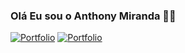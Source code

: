 ### Olá Eu sou o Anthony Miranda 👋🏻

[![Portfolio](https://img.shields.io/website-up-down-green-red/http/monip.org.svg)](https://anport.netlify.app/)
[![Portfolio](https://img.shields.io/badge/Gmail-D14836?style=for-the-badge&logo=gmail&logoColor=white)](mailto:anthonymiranda871@gmail.com)

